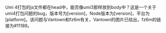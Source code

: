 Umi 4打包的js文件都在head中，能否像umi3那样放到body中？这是一个关于umi4打包问题的bug，版本号为[version]，Node版本为[version]，平台为[platform]。该问题与Vantown和fz6m有关，Vantown的图片已给出，fz6m的链接为#11189。

